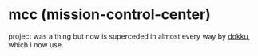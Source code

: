# mcc (mission-control-center)

project was a thing but now is superceded in almost every way by [dokku](https://github.com/progrium/dokku), which i now use.